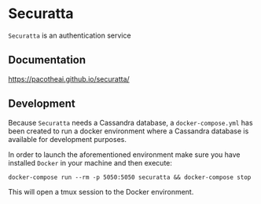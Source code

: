 # Securatta

`Securatta` is an authentication service

## Documentation

https://pacotheai.github.io/securatta/

## Development

Because `Securatta` needs a Cassandra database, a `docker-compose.yml`
has been created to run a docker environment where a Cassandra
database is available for development purposes.

In order to launch the aforementioned environment make sure you have
installed `Docker` in your machine and then execute:

    docker-compose run --rm -p 5050:5050 securatta && docker-compose stop

This will open a tmux session to the Docker environment.
